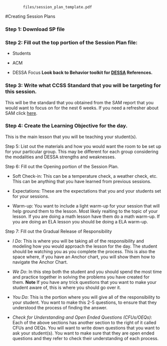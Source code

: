 ```pdf
		files/session_plan_template.pdf
```

#Creating Session Plans

### Step 1: Download SP file

### Step 2: Fill out the top portion of the Session Plan file:
- Students

- ACM

- DESSA Focus **Look back to Behavior toolkit for [DESSA](behavior.md) References.**

### Step 3: Write what CCSS Standard that you will be targeting for this session. 

This will be the standard that you obtained from the SAM report that you would want to focus on for the nest 6 weeks. If you need a refresher about SAM click [here](sam.md).

### Step 4: Create the Learning Objective for the day. 

This is the main lesson that you will be teaching your student(s). 

Step 5: List out the materials and how you would want the room to be set up for your particular group. This may be different for each group considering the modalities and DESSA strengths and weaknesses.

Step 6: Fill out the Opening portion of the Session Plan. 
- Soft Check-in: This can be a temperature check, a weather check, etc. This can be anything that you have learned from previous sessions.
	
- Expectations: These are the expectations that you and your students set for your sessions. 

- Warm-up: You want to include a light warm-up for your session that will help ground them to the lesson. Most likely realting to the topic of your lesson. If you are doing a math lesson have them do a math warm-up. If you are doing an ELA lesson you should be doing a ELA warm-up.

Step 7: Fill out the Gradual Release of Responsibility
	
- *I Do*: This is where you will be taking all of the responsibility and modeling how you would approach the lesson for the day. The student should be watching you as you complete the process. This is also the space where, if you have an Anchor chart, you will show them how to navigate the Anchor Chart.

- *We Do*: In this step both the student and you should spend the most time and practice together in solving the problems you have created for them. **Note** If you have any trick questions that you want to make your student aware of, this is where you should go over it. 

- *You Do*: This is the portion where you will give all of the responsibility to your student. You want to make this 2-5 questions, to ensure that they understood the process of finding the answer.

- *Check for Understanding and Open Ended Questions* _(CFUs/OEQs)_: Each of the above sections has another section to the right of it called CFUs and OEQs. You will want to write down questions that you want to ask your student(s). You want to make sure that they are open ended questions and they refer to check their understanding of each process. 
